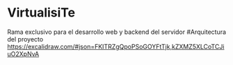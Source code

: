 # VirtualisiTe

Rama exclusivo para el desarrollo web y backend del servidor
#Arquitectura del proyecto
https://excalidraw.com/#json=FKITRZgQpoPSoGOYFtTjk,kZXMZ5XLCoTCJiuO2XpNvA
